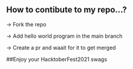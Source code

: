 ## How to contibute to my repo...?

-> Fork the repo

-> Add hello world program in the main branch

-> Create a pr and waait for it to get merged


##Enjoy your HacktoberFest2021 swags
